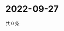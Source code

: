 # 2022-09-27

共 0 条

<!-- BEGIN WEIBO -->
<!-- 最后更新时间 Tue Sep 27 2022 15:48:57 GMT+0800 (China Standard Time) -->

<!-- END WEIBO -->
